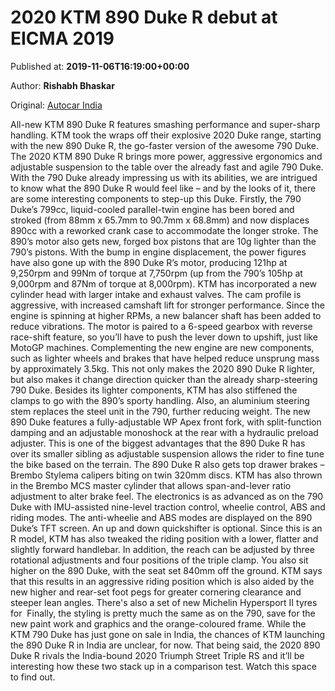 
# 2020 KTM 890 Duke R debut at EICMA 2019

Published at: **2019-11-06T16:19:00+00:00**

Author: **Rishabh Bhaskar**

Original: [Autocar India](https://www.autocarindia.com/bike-news/2020-ktm-890-duke-r-debut-at-eicma-2019-414797)

All-new KTM 890 Duke R features smashing performance and super-sharp handling.
KTM took the wraps off their explosive 2020 Duke range, starting with the new 890 Duke R, the go-faster version of the awesome 790 Duke. The 2020 KTM 890 Duke R brings more power, aggressive ergonomics and adjustable suspension to the table over the already fast and agile 790 Duke. With the 790 Duke already impressing us with its abilities, we are intrigued to know what the 890 Duke R would feel like – and by the looks of it, there are some interesting components to step-up this Duke.
Firstly, the 790 Duke’s 799cc, liquid-cooled parallel-twin engine has been bored and stroked (from 88mm x 65.7mm to 90.7mm x 68.8mm) and now displaces 890cc with a reworked crank case to accommodate the longer stroke. The 890’s motor also gets new, forged box pistons that are 10g lighter than the 790’s pistons.
With the bump in engine displacement, the power figures have also gone up with the 890 Duke R’s motor, producing 121hp at 9,250rpm and 99Nm of torque at 7,750rpm (up from the 790’s 105hp at 9,000rpm and 87Nm of torque at 8,000rpm). KTM has incorporated a new cylinder head with larger intake and exhaust valves. The cam profile is aggressive, with increased camshaft lift for stronger performance. Since the engine is spinning at higher RPMs, a new balancer shaft has been added to reduce vibrations. The motor is paired to a 6-speed gearbox with reverse race-shift feature, so you’ll have to push the lever down to upshift, just like MotoGP machines.
Complementing the new engine are new components, such as lighter wheels and brakes that have helped reduce unsprung mass by approximately 3.5kg. This not only makes the 2020 890 Duke R lighter, but also makes it change direction quicker than the already sharp-steering 790 Duke. Besides its lighter components, KTM has also stiffened the clamps to go with the 890’s sporty handling. Also, an aluminium steering stem replaces the steel unit in the 790, further reducing weight.
The new 890 Duke features a fully-adjustable WP Apex front fork, with split-function damping and an adjustable monoshock at the rear with a hydraulic preload adjuster. This is one of the biggest advantages that the 890 Duke R has over its smaller sibling as adjustable suspension allows the rider to fine tune the bike based on the terrain.
The 890 Duke R also gets top drawer brakes – Brembo Stylema calipers biting on twin 320mm discs. KTM has also thrown in the Brembo MCS master cylinder that allows span-and-lever ratio adjustment to alter brake feel.
The electronics is as advanced as on the 790 Duke with IMU-assisted nine-level traction control, wheelie control, ABS and riding modes. The anti-wheelie and ABS modes are displayed on the 890 Duke’s TFT screen. An up and down quickshifter is optional.
Since this is an R model, KTM has also tweaked the riding position with a lower, flatter and slightly forward handlebar. In addition, the reach can be adjusted by three rotational adjustments and four positions of the triple clamp. You also sit higher on the 890 Duke, with the seat set 840mm off the ground. KTM says that this results in an aggressive riding position which is also aided by the new higher and rear-set foot pegs for greater cornering clearance and steeper lean angles. There's also a set of new Michelin Hypersport II tyres for 
Finally, the styling is pretty much the same as on the 790, save for the new paint work and graphics and the orange-coloured frame.
While the KTM 790 Duke has just gone on sale in India, the chances of KTM launching the 890 Duke R in India are unclear, for now. That being said, the 2020 890 Duke R rivals the India-bound 2020 Triumph Street Triple RS and it’ll be interesting how these two stack up in a comparison test. Watch this space to find out.
 
